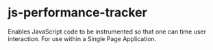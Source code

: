 # js-performance-tracker
Enables JavaScript code to be instrumented so that one can time user interaction. For use within a Single Page Application.
